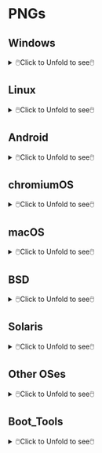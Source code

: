 # PNGs

## Windows

<details>
<summary>🖱️Click to Unfold to see🖱️</summary>

Name|Icon
--|--
Microsoft|<img src="Windows/Microsoft.png" width="100px">
Windows 11|<img src="Windows/Win11.png" width="100px">
Windows 10|<img src="Windows/Win10.png" width="100px">
Windows 8.1|<img src="Windows/Win8.1.png" width="100px">
Windows 7|<img src="Windows/Win7.png" width="100px">
Vista|<img src="Windows/Vista.png" width="100px">
</details>

## Linux

<details>
<summary>🖱️Click to Unfold to see🖱️</summary>

#### Arch
<details>
<summary>🖱️Click to Unfold to see🖱️</summary>
  
Name|Icon
--|--
Arch|<img src="Linux/Arch/0-Arch_Linux1.png" width="100px"><img src="Linux/Arch/0-Arch_Linux.png" width="100px">
ArcoLinux|<img src="Linux/Arch/1-ArcoLinux.png" width="100px">
Archcraft|<img src="Linux/Arch/2-Archcraft.png" width="100px">
ArchLabs|<img src="Linux/Arch/3-ArchLabs.png" width="100px">
Archman|<img src="Linux/Arch/4-Archman.png" width="100px">
Artix|<img src="Linux/Arch/5-Artix.png" width="100px">
XeroLinux|<img src="Linux/Arch/6-XeroLinux.png" width="100px">
ArchBang|<img src="Linux/Arch/7-ArchBang.png" width="100px">
BlackArch|<img src="Linux/Arch/8-BlackArch.png" width="100px">
ArchStrike|<img src="Linux/Arch/9-ArchStrike.png" width="100px">
</details>

#### Assistive
<details>
<summary>🖱️Click to Unfold to see🖱️</summary>

Name|Icon
--|--
KNOPPIX|<img src="Linux/Assistive/KNOPPIX.png" width="100px">
Slint|<img src="Linux/Assistive/Slint.png" width="100px">
</details>

#### Beginners
<details>
<summary>🖱️Click to Unfold to see🖱️</summary>

Name|Icon
--|--
1-Mint|<img src="Linux/Beginners/1-Mint.png" width="100px">
2-Lite|<img src="Linux/Beginners/2-Lite.png" width="100px">
3-Zorin|<img src="Linux/Beginners/3-Zorin.png" width="100px">
4-elementary|<img src="Linux/Beginners/4-elementary.png" width="100px">
5-PCLinuxOS|<img src="Linux/Beginners/5-PCLinuxOS-1.png" width="100px"><img src="Linux/Beginners/5-PCLinuxOS.png" width="100px">
6-Solus|<img src="Linux/Beginners/6-Solus.png" width="100px">
7-Robolinux|<img src="Linux/Beginners/7-Robolinux.png" width="100px">
8-TUXEDO|<img src="Linux/Beginners/8-TUXEDO.png" width="100px">
9-Netrunner|<img src="Linux/Beginners/9-Netrunner.png" width="100px">
</details>

#### Boot Rescue
<details>
<summary>🖱️Click to Unfold to see🖱️</summary>

Name|Icon
--|--
Rescatux|<img src="Linux/Boot_Rescue/Rescatux.png" width="100px">
Super_Grub2_Disk|<img src="Linux/Boot_Rescue/Super_Grub2_Disk.png" width="100px">
</details>

#### Clusters
<details>
<summary>🖱️Click to Unfold to see🖱️</summary>

Name|Icon
--|--
Proxmox|<img src="Linux/Clusters/Proxmox.png" width="100px">
</details>

#### Data Rescue
<details>
<summary>🖱️Click to Unfold to see🖱️</summary>

Name|Icon
--|--
1-SystemRescue|<img src="Linux/Data_Rescue/1-SystemRescue.png" width="100px">
2-Plop|<img src="Linux/Data_Rescue/2-Plop.png" width="100px">
3-Clonezilla|<img src="Linux/Data_Rescue/3-Clonezilla.png" width="100px">
4-Rescuezilla|<img src="Linux/Data_Rescue/4-Rescuezilla.png" width="100px">
5-Ufficio Zero|<img src="Linux/Data_Rescue/5-Ufficio_Zero.png" width="100px">
6-Finnix|<img src="Linux/Data_Rescue/6-Finnix.png" width="100px">
7-Redo|<img src="Linux/Data_Rescue/7-Redo.png" width="100px">
8-paldo|<img src="Linux/Data_Rescue/8-paldo.png" width="100px">
</details>

#### Desktop
<details>
<summary>🖱️Click to Unfold to see🖱️</summary>

Name|Icon
--|--
1-Bluestar|<img src="Linux/Desktop/1-Bluestar.png" width="100px">
2-deepin|<img src="Linux/Desktop/2-deepin.png" width="100px">
3-BunsenLabs|<img src="Linux/Desktop/3-BunsenLabs.png" width="100px">
4-Pisi|<img src="Linux/Desktop/4-Pisi.png" width="100px">
5-Freespire|<img src="Linux/Desktop/5-Freespire.png" width="100px">
6-Zenwalk|<img src="Linux/Desktop/6-Zenwalk.png" width="100px">
7-Kwort|<img src="Linux/Desktop/7-Kwort.png" width="100px">
8-Omoikane|<img src="Linux/Desktop/8-Omoikane.png" width="100px">
</details>

#### Desktop&LiveMedium
<details>
<summary>🖱️Click to Unfold to see🖱️</summary>

Name|Icon
--|--
01-EndeavourOS|<img src="Linux/Desktop&LiveMedium/01-EndeavourOS.png" width="100px">
02-Manjaro|<img src="Linux/Desktop&LiveMedium/02-Manjaro.png" width="100px">
03-Pop!_OS|<img src="Linux/Desktop&LiveMedium/03-Pop!_OS.png" width="100px">
04-Garuda|<img src="Linux/Desktop&LiveMedium/04-Garuda.png" width="100px">
05-KDE neon|<img src="Linux/Desktop&LiveMedium/05-KDE_neon.png" width="100px">
06-SparkyLinux|<img src="Linux/Desktop&LiveMedium/06-SparkyLinux.png" width="100px">
07-Linuxfx|<img src="Linux/Desktop&LiveMedium/07-Linuxfx.png" width="100px">
08-Peppermint|<img src="Linux/Desktop&LiveMedium/08-Peppermint.png" width="100px">
09-Nitrux|<img src="Linux/Desktop&LiveMedium/09-Nitrux.png" width="100px">
10-Mabox|<img src="Linux/Desktop&LiveMedium/10-Mabox.png" width="100px">
11-KaOS|<img src="Linux/Desktop&LiveMedium/11-KaOS.png" width="100px">
12-SpiralLinux|<img src="Linux/Desktop&LiveMedium/12-SpiralLinux.png" width="100px">
13-Salix|<img src="Linux/Desktop&LiveMedium/13-Salix.png" width="100px">
14-RebornOS|<img src="Linux/Desktop&LiveMedium/14-RebornOS.png" width="100px">
15-OpenMandriva|<img src="Linux/Desktop&LiveMedium/15-OpenMandriva.png" width="100px">
16-Nobara|<img src="Linux/Desktop&LiveMedium/16-Nobara.png" width="100px">
17-siduction|<img src="Linux/Desktop&LiveMedium/17-siduction.png" width="100px">
18-Voyager|<img src="Linux/Desktop&LiveMedium/18-Voyager.png" width="100px">
19-Neptune|<img src="Linux/Desktop&LiveMedium/19-Neptune.png" width="100px">
20-NuTyX|<img src="Linux/Desktop&LiveMedium/20-NuTyX.png" width="100px">
21-Endless|<img src="Linux/Desktop&LiveMedium/21-Endless.png" width="100px">
22-GeckoLinux|<img src="Linux/Desktop&LiveMedium/22-GeckoLinux.png" width="100px">
23-ExTiX|<img src="Linux/Desktop&LiveMedium/23-ExTiX.png" width="100px">
24-Feren|<img src="Linux/Desktop&LiveMedium/24-Feren.png" width="100px">
25-ROSA|<img src="Linux/Desktop&LiveMedium/25-ROSA.png" width="100px">
26-Void|<img src="Linux/Desktop&LiveMedium/26-Void.png" width="100px">
27-CachyOS|<img src="Linux/Desktop&LiveMedium/27-CachyOS.png" width="100px">
28-Legacy|<img src="Linux/Desktop&LiveMedium/28-Legacy.png" width="100px">
29-Zephix|<img src="Linux/Desktop&LiveMedium/29-Zephix.png" width="100px">
30-Ultramarine|<img src="Linux/Desktop&LiveMedium/30-Ultramarine.png" width="100px">
31-RebecaBlackOS|<img src="Linux/Desktop&LiveMedium/31-RebecaBlackOS.png" width="100px">
32-Ultimate Edition|<img src="Linux/Desktop&LiveMedium/32-Ultimate_Edition.png" width="100px">
33-BigLinux|<img src="Linux/Desktop&LiveMedium/33-BigLinux.png" width="100px">
34-Venom|<img src="Linux/Desktop&LiveMedium/34-Venom.png" width="100px">
35-Fatdog64|<img src="Linux/Desktop&LiveMedium/35-Fatdog64.png" width="100px">
36-risiOS|<img src="Linux/Desktop&LiveMedium/36-risiOS.png" width="100px">
37-SysLinuxOS|<img src="Linux/Desktop&LiveMedium/37-SysLinuxOS.png" width="100px">
38-Slackel|<img src="Linux/Desktop&LiveMedium/38-Slackel.png" width="100px">
39-Star|<img src="Linux/Desktop&LiveMedium/39-Star.png" width="100px">
40-Obarun|<img src="Linux/Desktop&LiveMedium/40-Obarun.png" width="100px">
41-SolydXK|<img src="Linux/Desktop&LiveMedium/41-SolydXK.png" width="100px">
42-Pearl|<img src="Linux/Desktop&LiveMedium/42-Pearl.png" width="100px">
43-Exe|<img src="Linux/Desktop&LiveMedium/43-Exe.png" width="100px">
44-Canaima|<img src="Linux/Desktop&LiveMedium/44-Canaima.png" width="100px">
45-Refracta|<img src="Linux/Desktop&LiveMedium/45-Refracta.png" width="100px">
46-Diamond|<img src="Linux/Desktop&LiveMedium/46-Diamond.png" width="100px">
47-Swift|<img src="Linux/Desktop&LiveMedium/47-Swift.png" width="100px">
48-HamoniKR|<img src="Linux/Desktop&LiveMedium/48-HamoniKR.png" width="100px">
49-PakOS|<img src="Linux/Desktop&LiveMedium/49-PakOS.png" width="100px">
50-Br OS|<img src="Linux/Desktop&LiveMedium/50-Br_OS.png" width="100px">
51-mAid|<img src="Linux/Desktop&LiveMedium/51-mAid.png" width="100px">
52-blendOS|<img src="Linux/Desktop&LiveMedium/52-blendOS.png" width="100px">
</details>

#### Disk Management
<details>
<summary>🖱️Click to Unfold to see🖱️</summary>

Name|Icon
--|--
GParted Live|<img src="Linux/Disk_Management/GParted Live.png" width="100px">
Parted Magic|<img src="Linux/Disk_Management/Parted Magic.png" width="100px">
</details>

#### Docker
<details>
<summary>🖱️Click to Unfold to see🖱️</summary>

Name|Icon
--|--
Photon OS|<img src="Linux/Docker/Photon OS.png" width="100px">
Snal Linux|<img src="Linux/Docker/Snal_Linux.png" width="100px">
</details>

#### Education
<details>
<summary>🖱️Click to Unfold to see🖱️</summary>

Name|Icon
--|--
1-NixOS|<img src="Linux/Education/1-NixOS.png" width="100px">
2-AcademiX|<img src="Linux/Education/2-AcademiX.png" width="100px">
3-OSGeoLive|<img src="Linux/Education/3-OSGeoLive.png" width="100px">
4-PrimTux|<img src="Linux/Education/4-PrimTux.png" width="100px">
5-BOSS|<img src="Linux/Education/5-BOSS.png" width="100px">
6-eLearnix|<img src="Linux/Education/6-eLearnix.png" width="100px">
7-Karoshi|<img src="Linux/Education/7-Karoshi.png" width="100px">
8-MAX|<img src="Linux/Education/8-MAX.png" width="100px">
</details>

#### Firewall
<details>
<summary>🖱️Click to Unfold to see🖱️</summary>

Name|Icon
--|--
1-IPFire|<img src="Linux/Firewall/1-IPFire.png" width="100px">
2-ClearOS|<img src="Linux/Firewall/2-ClearOS.png" width="100px">
3-VyOS|<img src="Linux/Firewall/3-VyOS.png" width="100px">
4-Endian|<img src="Linux/Firewall/4-Endian.png" width="100px">
5-Untangle|<img src="Linux/Firewall/5-Untangle.png" width="100px">
</details>

#### Forensics
<details>
<summary>🖱️Click to Unfold to see🖱️</summary>

Name|Icon
--|--
1-Kali|<img src="Linux/Forensics/1-Kali.png" width="100px">
2-ParrotOS|<img src="Linux/Forensics/2-ParrotOS.png" width="100px">
3-Athena|<img src="Linux/Forensics/3-Athena.png" width="100px">
4-BackBox|<img src="Linux/Forensics/4-BackBox.png" width="100px">
5-CAINE|<img src="Linux/Forensics/5-CAINE.png" width="100px">
6-Pentoo|<img src="Linux/Forensics/6-Pentoo.png" width="100px">
</details>

#### Free Software
<details>
<summary>🖱️Click to Unfold to see🖱️</summary>

Name|Icon
--|--
1-Trisquel|<img src="Linux/Free_Software/1-Trisquel.png" width="100px">
2-Guix System|<img src="Linux/Free_Software/2-Guix_System.png" width="100px">
3-Uruk|<img src="Linux/Free_Software/3-Uruk.png" width="100px">
4-Hyperbola|<img src="Linux/Free_Software/4-Hyperbola.png" width="100px">
5-Parabola|<img src="Linux/Free_Software/5-Parabola.png" width="100px">
</details>

#### From_RAM
<details>
<summary>🖱️Click to Unfold to see🖱️</summary>

Name|Icon
--|--
1-MX Linux|<img src="Linux/From_RAM/1-MX_Linux.png" width="100px">
2-Slax|<img src="Linux/From_RAM/2-Slax.png" width="100px">
3-Porteus|<img src="Linux/From_RAM/3-Porteus.png" width="100px">
4-Grml|<img src="Linux/From_RAM/4-Grml.png" width="100px">
5-KANOTIX|<img src="Linux/From_RAM/5-KANOTIX.png" width="100px">
</details>

#### Gaming
<details>
<summary>🖱️Click to Unfold to see🖱️</summary>

Name|Icon
--|--
1-Regata OS|<img src="Linux/Gaming/1-Regata_OS.png" width="100px">
2-MakuluLinux|<img src="Linux/Gaming/2-MakuluLinux.png" width="100px">
3-Lakka|<img src="Linux/Gaming/3-Lakka.png" width="100px">
4-Salient|<img src="Linux/Gaming/4-Salient.png" width="100px">
5-Batocera|<img src="Linux/Gaming/5-Batocera.png" width="100px">
6-Recalbox|<img src="Linux/Gaming/6-Recalbox.png" width="100px">
</details>

#### Immutable
<details>
<summary>🖱️Click to Unfold to see🖱️</summary>

Name|Icon
--|--
1-Fedora|<img src="Linux/Immutable/1-Fedora.png" width="100px">
2-openSUSE|<img src="Linux/Immutable/2-openSUSE.png" width="100px">
3-Vanilla|<img src="Linux/Immutable/3-Vanilla.png" width="100px">
</details>

#### LiveMedium
<details>
<summary>🖱️Click to Unfold to see🖱️</summary>

Name|Icon
--|--
1-Peropesis|<img src="Linux/LiveMedium/1-Peropesis.png" width="100px">
2-Elive|<img src="Linux/LiveMedium/2-Elive.png" width="100px">
3-Berry|<img src="Linux/LiveMedium/3-Berry.png" width="100px">
</details>

#### Mobile
<details>
<summary>🖱️Click to Unfold to see🖱️</summary>

Name|Icon
--|--
1-PureOS|<img src="Linux/Mobile/1-PureOS.png" width="100px">
2-e OS|<img src="Linux/Mobile/2-e_OS.png" width="100px">
3-postmarketOS|<img src="Linux/Mobile/3-postmarketOS.png" width="100px">
4-UBports|<img src="Linux/Mobile/4-UBports.png" width="100px">
</details>

#### Multimedia
<details>
<summary>🖱️Click to Unfold to see🖱️</summary>

Name|Icon
--|--
1-AV Linux|<img src="Linux/Multimedia/1-AV_Linux.png" width="100px">
2-LibreELEC|<img src="Linux/Multimedia/2-LibreELEC.png" width="100px">
3-Daphile|<img src="Linux/Multimedia/3-Daphile.png" width="100px">
4-Volumio|<img src="Linux/Multimedia/4-Volumio.png" width="100px">
</details>

#### NAS
<details>
<summary>🖱️Click to Unfold to see🖱️</summary>

Name|Icon
--|--
1-EasyNAS|<img src="Linux/NAS/1-EasyNAS.png" width="100px">
2-OpenMediaVault|<img src="Linux/NAS/2-OpenMediaVault.png" width="100px">
3-Rockstor|<img src="Linux/NAS/3-Rockstor.png" width="100px">
</details>

#### Netbooks
<details>
<summary>🖱️Click to Unfold to see🖱️</summary>

Name|Icon
--|--
1-Puppy|<img src="Linux/Netbooks/1-Puppy.png" width="100px">
2-Bodhi|<img src="Linux/Netbooks/2-Bodhi.png" width="100px">
3-wattOS|<img src="Linux/Netbooks/3-wattOS.png" width="100px">
4-Runtu|<img src="Linux/Netbooks/4-Runtu.png" width="100px">
</details>

#### Old Computers
<details>
<summary>🖱️Click to Unfold to see🖱️</summary>

Name|Icon
--|--
1-antiX|<img src="Linux/Old_Computers/1-antiX.png" width="100px">
2-Q4OS|<img src="Linux/Old_Computers/2-Q4OS.png" width="100px">
3-ALT|<img src="Linux/Old_Computers/3-ALT.png" width="100px">
4-LXLE|<img src="Linux/Old_Computers/4-LXLE.png" width="100px">
5-Absolute|<img src="Linux/Old_Computers/5-Absolute.png" width="100px">
6-Tiny Core|<img src="Linux/Old_Computers/6-Tiny_Core.png" width="100px">
7-SliTaz|<img src="Linux/Old_Computers/7-SliTaz.png" width="100px">
</details>

#### Privacy
<details>
<summary>🖱️Click to Unfold to see🖱️</summary>

Name|Icon
--|--
1-Tails|<img src="Linux/Privacy/1-Tails.png" width="100px"><img src="Linux/Privacy/1-Tails-1.png" width="100px">
2-Kodachi|<img src="Linux/Privacy/2-Kodachi.png" width="100px">
3-Whonix|<img src="Linux/Privacy/3-Whonix.png" width="100px">
4-Septor|<img src="Linux/Privacy/4-Septor.png" width="100px">
</details>

#### Raspberry
<details>
<summary>🖱️Click to Unfold to see🖱️</summary>

Name|Icon
--|--
1-Raspberry Pi|<img src="Linux/Raspberry/1-Raspberry_Pi.png" width="100px">
2-OSMC|<img src="Linux/Raspberry/2-OSMC.png" width="100px">
3-DietPi|<img src="Linux/Raspberry/3-DietPi.png" width="100px">
4-RasPlex|<img src="Linux/Raspberry/4-RasPlex.png" width="100px">
5-RSS|<img src="Linux/Raspberry/5-RSS.png" width="100px">
6-RDS|<img src="Linux/Raspberry/6-RDS.png" width="100px">
</details>

#### Security
<details>
<summary>🖱️Click to Unfold to see🖱️</summary>

Name|Icon
--|--
1-Gnoppix|<img src="Linux/Security/1-Gnoppix.png" width="100px">
2-Qubes|<img src="Linux/Security/2-Qubes.png" width="100px">
3-Wifislax|<img src="Linux/Security/3-Wifislax.png" width="100px">
4-SELKS|<img src="Linux/Security/4-SELKS.png" width="100px">
5-NST|<img src="Linux/Security/5-NST.png" width="100px">
</details>

#### Server
<details>
<summary>🖱️Click to Unfold to see🖱️</summary>

Name|Icon
--|--
01-Debian|<img src="Linux/Server/01-Debian.png" width="100px">
02-AlmaLinux|<img src="Linux/Server/02-AlmaLinux.png" width="100px">
03-Mageia|<img src="Linux/Server/03-Mageia.png" width="100px">
04-Slackware|<img src="Linux/Server/04-Slackware.png" width="100px">
05-Rocky|<img src="Linux/Server/05-Rocky.png" width="100px">
06-CentOS|<img src="Linux/Server/06-CentOS.png" width="100px">
07-Devuan|<img src="Linux/Server/07-Devuan.png" width="100px">
08-EuroLinux|<img src="Linux/Server/08-EuroLinux.png" width="100px">
09-Red Hat|<img src="Linux/Server/09-Red_Hat.png" width="100px">
10-4MLinux|<img src="Linux/Server/10-4MLinux.png" width="100px">
11-Oracle|<img src="Linux/Server/11-Oracle.png" width="100px">
12-openmamba|<img src="Linux/Server/12-openmamba.png" width="100px">
13-Springdale|<img src="Linux/Server/13-Springdale.png" width="100px">
14-Linspire|<img src="Linux/Server/14-Linspire.png" width="100px">
15-Pardus|<img src="Linux/Server/15-Pardus.png" width="100px">
16-MIRACLE|<img src="Linux/Server/16-MIRACLE.png" width="100px">
17-SUSE|<img src="Linux/Server/17-SUSE.png" width="100px">
18-Univention|<img src="Linux/Server/18-Univention.png" width="100px">
19-Nova|<img src="Linux/Server/19-Nova.png" width="100px">
20-Navy|<img src="Linux/Server/20-Navy.png" width="100px">
21-Vine|<img src="Linux/Server/21-Vine.png" width="100px">
22-VzLinux|<img src="Linux/Server/22-VzLinux.png" width="100px">
23-UBOS|<img src="Linux/Server/23-UBOS.png" width="100px">
24-Plamo|<img src="Linux/Server/24-Plamo.png" width="100px">
25-TurnKey|<img src="Linux/Server/25-TurnKey.png" width="100px">
26-PLD|<img src="Linux/Server/26-PLD.png" width="100px">
27-Omarine|<img src="Linux/Server/27-Omarine.png" width="100px">
28-OB2D|<img src="Linux/Server/28-OB2D.png" width="100px">
29-OviOS|<img src="Linux/Server/29-OviOS.png" width="100px">
</details>

#### Source-based
<details>
<summary>🖱️Click to Unfold to see🖱️</summary>

Name|Icon
--|--
1-Gentoo.png|<img src="Linux/Source-based/1-Gentoo.png" width="100px">
2-Redcore.png|<img src="Linux/Source-based/2-Redcore.png" width="100px">
3-Calculate.png|<img src="Linux/Source-based/3-Calculate.png" width="100px">
4-CRUX.png|<img src="Linux/Source-based/4-CRUX.png" width="100px">
5-LFS.png|<img src="Linux/Source-based/5-LFS.png" width="100px">
6-Funtoo.png|<img src="Linux/Source-based/6-Funtoo.png" width="100px">
7-Exherbo.png|<img src="Linux/Source-based/7-Exherbo.png" width="100px">
8-T2.png|<img src="Linux/Source-based/8-T2.png" width="100px">
</details>

#### Specialist
<details>
<summary>🖱️Click to Unfold to see🖱️</summary>

Name|Icon
--|--
1-EasyOS|<img src="Linux/Specialist/1-EasyOS.png" width="100px">
2-Clear|<img src="Linux/Specialist/2-Clear.png" width="100px">
3-Kaisen|<img src="Linux/Specialist/3-Kaisen.png" width="100px">
4-Armbian|<img src="Linux/Specialist/4-Armbian.png" width="100px">
5-Bedrock|<img src="Linux/Specialist/5-Bedrock.png" width="100px">
6-Live Raizo|<img src="Linux/Specialist/6-Live_Raizo.png" width="100px">
7-Zevenet|<img src="Linux/Specialist/7-Zevenet.png" width="100px">
8-Porteus Kiosk|<img src="Linux/Specialist/8-Porteus_Kiosk.png" width="100px">
9-KISS|<img src="Linux/Specialist/9-KISS.png" width="100px">
</details>

#### Telephony
<details>
<summary>🖱️Click to Unfold to see🖱️</summary>

Name|Icon
--|--
1-Alpine|<img src="Linux/Telephony/1-Alpine.png" width="100px">
2-3CX|<img src="Linux/Telephony/2-3CX.png" width="100px">
3-Bicom Systems|<img src="Linux/Telephony/3-Bicom_Systems.png" width="100px">
4-FreePBX|<img src="Linux/Telephony/4-FreePBX.png" width="100px">
</details>

#### Thin Client
<details>
<summary>🖱️Click to Unfold to see🖱️</summary>

Name|Icon
--|--
1-Debian Edu|<img src="Linux/Thin_Client/1-Debian_Edu.png" width="100px">
2-LliureX|<img src="Linux/Thin_Client/2-LliureX.png" width="100px">
3-Thinstation|<img src="Linux/Thin_Client/3-Thinstation.png" width="100px">
</details>

#### Ubuntu
<details>
<summary>🖱️Click to Unfold to see🖱️</summary>

Name|Icon
--|--
01-Ubuntu|<img src="Linux/Ubuntu/01-Ubuntu.png" width="100px">
02-Kubuntu|<img src="Linux/Ubuntu/02-Kubuntu.png" width="100px">
03-Lubuntu|<img src="Linux/Ubuntu/03-Lubuntu.png" width="100px">
04-Xubuntu|<img src="Linux/Ubuntu/04-Xubuntu.png" width="100px">
05-Ubuntu MATE|<img src="Linux/Ubuntu/05-Ubuntu_MATE.png" width="100px">
06-Ubuntu Studio|<img src="Linux/Ubuntu/06-Ubuntu_Studio.png" width="100px">
07-Ubuntu Budgie|<img src="Linux/Ubuntu/07-Ubuntu_Budgie.png" width="100px">
08-Emmabuntüs|<img src="Linux/Ubuntu/08-Emmabuntüs.png" width="100px">
09-Ubuntu Unity|<img src="Linux/Ubuntu/09-Ubuntu_Unity.png" width="100px">
10-Ubuntu Kylin|<img src="Linux/Ubuntu/10-Ubuntu_Kylin.png" width="100px">
11-Ubuntu Christian|<img src="Linux/Ubuntu/11-Ubuntu_Christian.png" width="100px">
</details>

#### WebUI Server
<details>
<summary>🖱️Click to Unfold to see🖱️</summary>

Name|Icon
--|--
1-BlueOnyx|<img src="Linux/WebUI_Server/1-BlueOnyx.png" width="100px">
2-SME Server|<img src="Linux/WebUI_Server/2-SME_Server.png" width="100px">
3-YunoHost|<img src="Linux/WebUI_Server/3-YunoHost.png" width="100px">
4-Baruwa|<img src="Linux/WebUI_Server/4-Baruwa.png" width="100px">
5-FreedomBox|<img src="Linux/WebUI_Server/5-FreedomBox.png" width="100px">
</details>

</details>

## Android

<details>
<summary>🖱️Click to Unfold to see🖱️</summary>

Name|Icon
--|--
android|<img src="Android/android.png" width="100px">
android 13|<img src="Android/android_13.png" width="100px">
android 12|<img src="Android/android_12.png" width="100px">
android 11|<img src="Android/android_11.png" width="100px">
android 10|<img src="Android/android_10.png" width="100px">
</details>

## chromiumOS

<details>
<summary>🖱️Click to Unfold to see🖱️</summary>

Name|Icon
--|--
1-chromebook|<img src="chromiumOS/1-chromebook.png" width="100px">
2-Flex|<img src="chromiumOS/2-Flex.png" width="100px">
3-brunch|<img src="chromiumOS/3-brunch.png" width="100px">
4-fydeos|<img src="chromiumOS/4-fydeos.png" width="100px">
</details>

## macOS

<details>
<summary>🖱️Click to Unfold to see🖱️</summary>

Name|Icon
--|--
1-Macintosh|<img src="macOS/1-Macintosh.png" width="100px">

Name|Icon|Name|Icon
--|--|--|--
2-macOS|<img src="macOS/2-macOS.png" width="100px">|5-Mac OS|<img src="macOS/5-Mac_OS.png" width="100px">
3-OpenCore|<img src="macOS/3-OpenCore.png" width="100px">|6-OpenCore|<img src="macOS/6-OpenCore.png" width="100px">
4-Clover|<img src="macOS/4-Clover.png" width="100px">|7-Clover|<img src="macOS/7-Clover.png" width="100px">
</details>

## BSD

<details>
<summary>🖱️Click to Unfold to see🖱️</summary>

Name|Icon
--|--
01-freeBSD|<img src="BSD/01-freeBSD.png" width="100px">
02-TrueNAS|<img src="BSD/02-TrueNAS.png" width="100px">
03-DragonFly BSD|<img src="BSD/03-DragonFly_BSD.png" width="100px">
04-GhostBSD|<img src="BSD/04-GhostBSD.png" width="100px">
05-OpenBSD|<img src="BSD/05-OpenBSD.png" width="100px">
06-NomadBSD|<img src="BSD/06-NomadBSD.png" width="100px">
07-OPNsense|<img src="BSD/07-OPNsense.png" width="100px">
08-NetBSD|<img src="BSD/08-NetBSD.png" width="100px">
09-MidnightBSD|<img src="BSD/09-MidnightBSD.png" width="100px">
10-FuguIta|<img src="BSD/10-FuguIta.png" width="100px">
11-XigmaNAS|<img src="BSD/11-XigmaNAS.png" width="100px">
12-HardenedBSD|<img src="BSD/12-HardenedBSD.png" width="100px">
13-pfSense|<img src="BSD/13-pfSense.png" width="100px">
14-BSD Router Project|<img src="BSD/14-BSD_Router_Project.png" width="100px">
15-helloSystem|<img src="BSD/15-helloSystem.png" width="100px">
16-DynFi Firewall|<img src="BSD/16-DynFi_Firewall.png" width="100px">
</details>

## Solaris

<details>
<summary>🖱️Click to Unfold to see🖱️</summary>

Name|Icon
--|--
1-SmartOS|<img src="Solaris/1-SmartOS.png" width="100px">
2-OpenIndiana|<img src="Solaris/2-OpenIndiana.png" width="100px">
3-Solaris|<img src="Solaris/3-Solaris.png" width="100px">
4-XStreamOS|<img src="Solaris/4-XStreamOS.png" width="100px">
5-NexentaStor|<img src="Solaris/5-NexentaStor.png" width="100px">
</details>

## Other OSes

<details>
<summary>🖱️Click to Unfold to see🖱️</summary>

Name|Icon
--|--
1-Haiku|<img src="Other_OSes/1-Haiku.png" width="100px">
2-ReactOS|<img src="Other_OSes/2-ReactOS.png" width="100px">
3-KolibriOS|<img src="Other_OSes/3-KolibriOS.png" width="100px">
4-RISC OS|<img src="Other_OSes/4-RISC_OS.png" width="100px">
</details>

## Boot_Tools

<details>
<summary>🖱️Click to Unfold to see🖱️</summary>

Name|Icon
--|--
grubfm|<img src="Boot_Tools/grubfm.png" width="100px">
Ventoy|<img src="Boot_Tools/Ventoy.png" width="100px">
</details>
